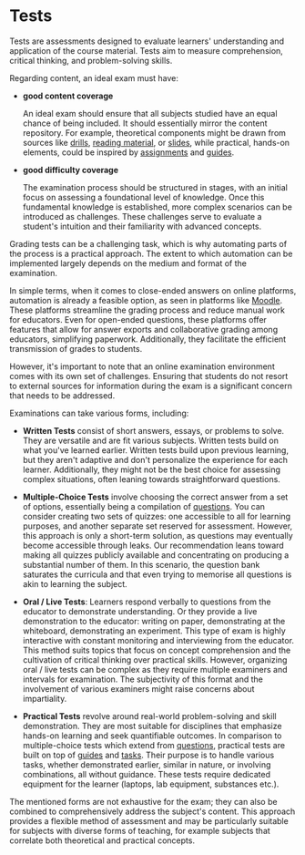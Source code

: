 # Tests

Tests are assessments designed to evaluate learners' understanding and application of the course material.
Tests aim to measure comprehension, critical thinking, and problem-solving skills.

Regarding content, an ideal exam must have:

- **good content coverage**

  An ideal exam should ensure that all subjects studied have an equal chance of being included.
  It should essentially mirror the content repository.
  For example, theoretical components might be drawn from sources like [drills](../../../develop-organize/drills/reading/read.md), [reading material](../../../develop-organize/reading/reading/read.md), or [slides](../../../develop-organize/slides/reading/read.md), while practical, hands-on elements, could be inspired by [assignments](../../../use-deliver/assignments/reading/read.md) and [guides](../../../develop-organize/guides/reading/read.md).

- **good difficulty coverage**

  The examination process should be structured in stages, with an initial focus on assessing a foundational level of knowledge.
  Once this fundamental knowledge is established, more complex scenarios can be introduced as challenges.
  These challenges serve to evaluate a student's intuition and their familiarity with advanced concepts.

Grading tests can be a challenging task, which is why automating parts of the process is a practical approach.
The extent to which automation can be implemented largely depends on the medium and format of the examination.

In simple terms, when it comes to close-ended answers on online platforms, automation is already a feasible option, as seen in platforms like [Moodle](https://moodle.org/).
These platforms streamline the grading process and reduce manual work for educators.
Even for open-ended questions, these platforms offer features that allow for answer exports and collaborative grading among educators, simplifying paperwork.
Additionally, they facilitate the efficient transmission of grades to students.

However, it's important to note that an online examination environment comes with its own set of challenges.
Ensuring that students do not resort to external sources for information during the exam is a significant concern that needs to be addressed.

Examinations can take various forms, including:

- **Written Tests** consist of short answers, essays, or problems to solve.
  They are versatile and are fit various subjects.
  Written tests build on what you've learned earlier.
  Written tests build upon previous learning, but they aren't adaptive and don't personalize the experience for each learner.
  Additionally, they might not be the best choice for assessing complex situations, often leaning towards straightforward questions.

- **Multiple-Choice Tests** involve choosing the correct answer from a set of options, essentially being a compilation of [questions](../../../develop-organize/drills/reading/questions.md).
  You can consider creating two sets of quizzes: one accessible to all for learning purposes, and another separate set reserved for assessment.
  However, this approach is only a short-term solution, as questions may eventually become accessible through leaks.
  Our recommendation leans toward making all quizzes publicly available and concentrating on producing a substantial number of them.
  In this scenario, the question bank saturates the curricula and that even trying to memorise all questions is akin to learning the subject.

- **Oral / Live Tests**: Learners respond verbally to questions from the educator to demonstrate understanding.
  Or they provide a live demonstration to the educator: writing on paper, demonstrating at the whiteboard, demonstrating an experiment.
  This type of exam is highly interactive with constant monitoring and interviewing from the educator.
  This method suits topics that focus on concept comprehension and the cultivation of critical thinking over practical skills.
  However, organizing oral / live tests can be complex as they require multiple examiners and intervals for examination.
  The subjectivity of this format and the involvement of various examiners might raise concerns about impartiality.

- **Practical Tests** revolve around real-world problem-solving and skill demonstration.
  They are most suitable for disciplines that emphasize hands-on learning and seek quantifiable outcomes.
  In comparison to multiple-choice tests which extend from [questions](../../../develop-organize/drills/reading/questions.md), practical tests are built on top of [guides](../../../develop-organize/guides/reading/read.md) and [tasks](../../../develop-organize/drills/reading/tasks.md).
  Their purpose is to handle various tasks, whether demonstrated earlier, similar in nature, or involving combinations, all without guidance.
  These tests require dedicated equipment for the learner (laptops, lab equipment, substances etc.).

The mentioned forms are not exhaustive for the exam;
they can also be combined to comprehensively address the subject's content.
This approach provides a flexible method of assessment and may be particularly suitable for subjects with diverse forms of teaching, for example subjects that correlate both theoretical and practical concepts.
